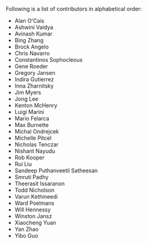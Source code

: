 Following is a list of contributors in alphabetical order:

- Alan O'Cais
- Ashwini Vaidya
- Avinash Kumar
- Bing Zhang
- Brock Angelo
- Chris Navarro
- Constantinos Sophocleous
- Gene Roeder
- Gregory Jansen
- Indira Gutierrez
- Inna Zharnitsky
- Jim Myers
- Jong Lee
- Kenton McHenry
- Luigi Marini
- Mario Felarca
- Max Burnette
- Michal Ondrejcek
- Michelle Pitcel
- Nicholas Tenczar
- Nishant Nayudu
- Rob Kooper
- Rui Liu
- Sandeep Puthanveetil Satheesan
- Smruti Padhy
- Theerasit Issaranon
- Todd Nicholson
- Varun Kethineedi
- Ward Poelmans
- Will Hennessy
- Winston Jansz
- Xiaocheng Yuan
- Yan Zhao
- Yibo Guo


